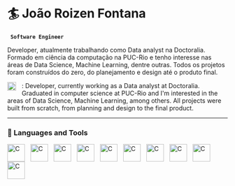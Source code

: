 # 🏄 João Roizen Fontana

**` Software Engineer`**

Developer, atualmente trabalhando como Data analyst na Doctoralia. Formado em ciência da computação na PUC-Rio e tenho interesse nas áreas de Data Science, Machine Learning, dentre outras. Todos os projetos foram construídos do zero, do planejamento e design até o produto final.

<img align="left" alt="C" width="20px" style="padding-right:10px;"  src="https://user-images.githubusercontent.com/38985296/214684826-4f12a1ab-230d-4e46-adcb-ba1dc38ead88.png" /> :
Developer, currently working as a Data analyst at Doctoralia. Graduated in computer science at PUC-Rio and I'm interested in the areas of Data Science, Machine Learning, among others. All projects were built from scratch, from planning and design to the final product.

 ---
 
 ### 🧰 Languages and Tools

          
 <img align="left" alt="C" width="40px" style="padding-right:10px;"  src="https://cdn.jsdelivr.net/gh/devicons/devicon/icons/python/python-original.svg" />
 <img align="left" alt="C" width="40px" style="padding-right:10px;"  src="https://cdn.jsdelivr.net/gh/devicons/devicon@latest/icons/html5/html5-original-wordmark.svg" />
 <img align="left" alt="C" width="40px" style="padding-right:10px;"  src="https://cdn.jsdelivr.net/gh/devicons/devicon@latest/icons/css3/css3-original-wordmark.svg" /> 
 <img align="left" alt="C" width="40px" style="padding-right:10px;"  src="https://cdn.jsdelivr.net/gh/devicons/devicon/icons/javascript/javascript-original.svg" />
 <img align="left" alt="C" width="40px" style="padding-right:10px;"  src="https://cdn.jsdelivr.net/gh/devicons/devicon@latest/icons/react/react-original-wordmark.svg" />
 <img align="left" alt="C" width="40px" style="padding-right:10px;"  src="https://cdn.jsdelivr.net/gh/devicons/devicon@latest/icons/django/django-plain.svg" /> 
 <img align="left" alt="C" width="40px" style="padding-right:10px;"  src="https://cdn.jsdelivr.net/gh/devicons/devicon@latest/icons/nodejs/nodejs-original-wordmark.svg" /> 
 <img align="left" alt="C" width="40px" style="padding-right:10px;"  src="https://cdn.jsdelivr.net/gh/devicons/devicon/icons/mysql/mysql-original-wordmark.svg" />
 <img align="left" alt="C" width="40px" style="padding-right:10px;"  src="https://cdn.jsdelivr.net/gh/devicons/devicon@latest/icons/postgresql/postgresql-original-wordmark.svg" />
 <img align="left" alt="C" width="40px" style="padding-right:10px;"  src="https://cdn.jsdelivr.net/gh/devicons/devicon/icons/java/java-original-wordmark.svg" /> 
 
 
 
 #
